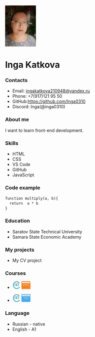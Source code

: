 
 
![image info](assets/img/foto.jpg)

# Inga Katkova

### Contacts
- Email: ingakatkova210948@yandex.ru
- Phone: +7(917)121 95 50
- GitHub:https://github.com/Inga0310
- Discord: Inga(@inga0310)

### About me
I want to learn front-end development.

### Skills
-  HTML
-  CSS
-  VS Code
-  GitHub
-  JavaScript

### Code example
```
function multiply(a, b){
  return  a * b
}
```
### Education
- Saratov State Technical University
- Samara State Economic Academy

### My projects
- My CV project

### Courses
- ![image info](assets/img/logo.png) ![image info](assets/img/HTML.png)

- ![image info](assets/img/logo.png) ![image info](assets/img/CSS.png)

### Language
- Russian - native
- English - A1



